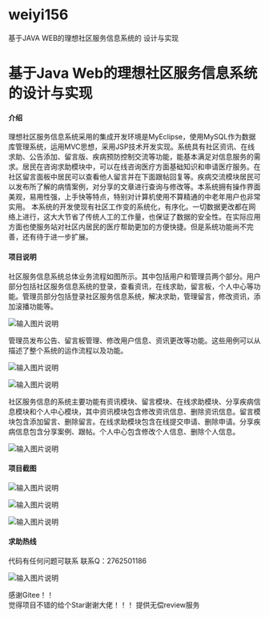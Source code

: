 # weiyi156
基于JAVA WEB的理想社区服务信息系统的 设计与实现

# 基于Java Web的理想社区服务信息系统的设计与实现



#### 介绍
理想社区服务信息系统采用的集成开发环境是MyEclipse，使用MySQL作为数据库管理系统，运用MVC思想，采用JSP技术开发实现。系统具有社区资讯、在线求助、公告添加、留言版、疾病预防控制交流等功能，能基本满足对信息服务的需求。居民在咨询求助模块中，可以在线咨询医疗方面基础知识和申请医疗服务。在社区留言面板中居民可以查看他人留言并在下面跟帖回复等。疾病交流模块居民可以发布所了解的病情案例，对分享的文章进行查询与修改等。本系统拥有操作界面美观，易用性强，上手快等特点，特别对计算机使用不算精通的中老年用户也非常实用。
本系统的开发使现有社区工作变的系统化，有序化。一切数据更改都在网络上进行，这大大节省了传统人工的工作量，也保证了数据的安全性。在实际应用方面也使服务站对社区内居民的医疗帮助更加的方便快捷。但是系统功能尚不完善，还有待于进一步扩展。










#### 项目说明
社区服务信息系统总体业务流程如图所示。其中包括用户和管理员两个部分。用户部分包括社区服务信息系统的登录，查看资讯，在线求助，留言板，个人中心等功能。管理员部分包括登录社区服务信息系统，解决求助，管理留言，修改资讯，添加滚播功能等。

![输入图片说明](https://images.gitee.com/uploads/images/2021/0201/233703_9ab061ca_8621591.png "屏幕截图.png")

管理员发布公告、留言板管理、修改用户信息、资讯更改等功能。这些用例可以从描述了整个系统的运作流程以及功能。

![输入图片说明](https://images.gitee.com/uploads/images/2021/0201/233721_e92c4dfb_8621591.png "屏幕截图.png")

![输入图片说明](https://images.gitee.com/uploads/images/2021/0201/233726_20139894_8621591.png "屏幕截图.png")

社区服务信息的系统主要功能有资讯模块、留言模块、在线求助模块、分享疾病信息模块和个人中心模块，其中资讯模块包含修改资讯信息、删除资讯信息。留言模块包含添加留言、删除留言。在线求助模块包含在线提交申请、删除申请。分享疾病信息包含分享案例、跟帖。个人中心包含修改个人信息、删除个人信息。

![输入图片说明](https://images.gitee.com/uploads/images/2021/0201/233836_c7183335_8629036.png "屏幕截图.png")

#### 项目截图
![输入图片说明](https://images.gitee.com/uploads/images/2021/0201/233845_95a16089_8629036.png "屏幕截图.png")

![输入图片说明](https://images.gitee.com/uploads/images/2021/0201/233855_28b7df07_8629036.png "屏幕截图.png")

![输入图片说明](https://images.gitee.com/uploads/images/2021/0201/233902_863ab369_8629036.png "屏幕截图.png")

#### 求助热线


代码有任何问题可联系
联系Q：2762501186

                            
![输入图片说明](https://images.gitee.com/uploads/images/2020/1119/003728_cd598bb9_4865385.jpeg "微信.jpg")           

感谢Gitee！！  
觉得项目不错的给个Star谢谢大佬！！！
提供无偿review服务
